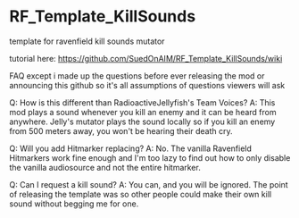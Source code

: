 # RF_Template_KillSounds
template for ravenfield kill sounds mutator

tutorial here:
https://github.com/SuedOnAIM/RF_Template_KillSounds/wiki

FAQ except i made up the questions before ever releasing the mod or announcing this github so it's all assumptions of questions viewers will ask

Q: How is this different than RadioactiveJellyfish's Team Voices?
A: This mod plays a sound whenever you kill an enemy and it can be heard from anywhere. Jelly's mutator plays the sound locally so if you kill an enemy from 500 meters away, you won't be hearing their death cry.

Q: Will you add Hitmarker replacing?
A: No. The vanilla Ravenfield Hitmarkers work fine enough and I'm too lazy to find out how to only disable the vanilla audiosource and not the entire hitmarker.

Q: Can I request a kill sound?
A: You can, and you will be ignored. The point of releasing the template was so other people could make their own kill sound without begging me for one.
